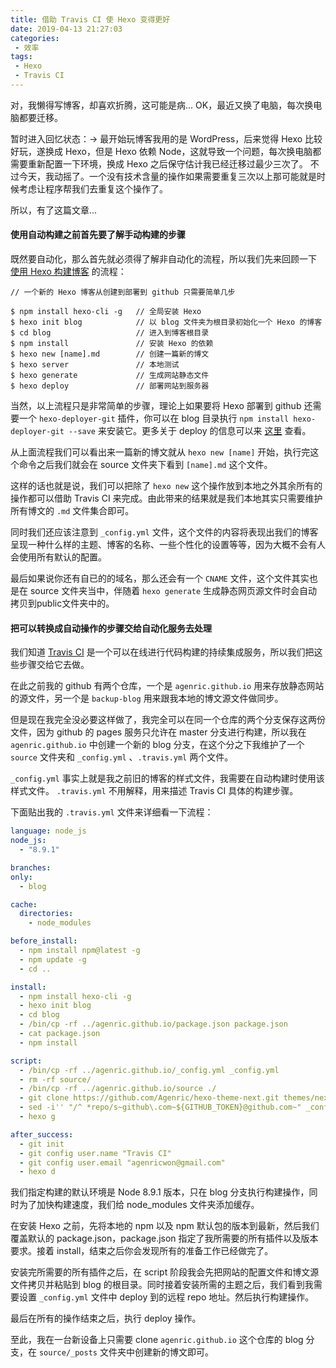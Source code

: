 ```yaml
---
title: 借助 Travis CI 使 Hexo 变得更好
date: 2019-04-13 21:27:03
categories:
 - 效率
tags:
 - Hexo
 - Travis CI
---
```


对，我懒得写博客，却喜欢折腾，这可能是病...
OK，最近又换了电脑，每次换电脑都要迁移。

暂时进入回忆状态：->
最开始玩博客我用的是 WordPress，后来觉得 Hexo 比较好玩，遂换成 Hexo，但是 Hexo 依赖 Node，这就导致一个问题，每次换电脑都需要重新配置一下环境，换成 Hexo 之后保守估计我已经迁移过最少三次了。
不过今天，我动摇了。一个没有技术含量的操作如果需要重复三次以上那可能就是时候考虑让程序帮我们去重复这个操作了。

所以，有了这篇文章...

#### 使用自动构建之前首先要了解手动构建的步骤

既然要自动化，那么首先就必须得了解非自动化的流程，所以我们先来回顾一下 [使用 Hexo 构建博客](https://hexo.io/zh-cn/index.html) 的流程：

``` shell
// 一个新的 Hexo 博客从创建到部署到 github 只需要简单几步

$ npm install hexo-cli -g   // 全局安装 Hexo
$ hexo init blog            // 以 blog 文件夹为根目录初始化一个 Hexo 的博客
$ cd blog                   // 进入到博客根目录
$ npm install               // 安装 Hexo 的依赖
$ hexo new [name].md        // 创建一篇新的博文
$ hexo server               // 本地测试
$ hexo generate             // 生成网站静态文件
$ hexo deploy               // 部署网站到服务器
```

当然，以上流程只是非常简单的步骤，理论上如果要将 Hexo 部署到 github 还需要一个 `hexo-deployer-git` 插件，你可以在 blog 目录执行 `npm install hexo-deployer-git --save` 来安装它。更多关于 deploy 的信息可以来 [这里](https://hexo.io/docs/deployment.html) 查看。

从上面流程我们可以看出来一篇新的博文就从 `hexo new [name]` 开始，执行完这个命令之后我们就会在 source 文件夹下看到 `[name].md` 这个文件。

这样的话也就是说，我们可以把除了 `hexo new` 这个操作放到本地之外其余所有的操作都可以借助 Travis CI 来完成。由此带来的结果就是我们本地其实只需要维护所有博文的 `.md` 文件集合即可。

同时我们还应该注意到 `_config.yml` 文件，这个文件的内容将表现出我们的博客呈现一种什么样的主题、博客的名称、一些个性化的设置等等，因为大概不会有人会使用所有默认的配置。

最后如果说你还有自已的的域名，那么还会有一个 `CNAME` 文件，这个文件其实也是在 source 文件夹当中，伴随着 `hexo generate` 生成静态网页源文件时会自动拷贝到public文件夹中的。

#### 把可以转换成自动操作的步骤交给自动化服务去处理

我们知道 [Travis CI](https://zh.wikipedia.org/zh-cn/Travis_CI) 是一个可以在线进行代码构建的持续集成服务，所以我们把这些步骤交给它去做。

在此之前我的 github 有两个仓库，一个是 `agenric.github.io` 用来存放静态网站的源文件，另一个是 `backup-blog` 用来跟我本地的博文源文件做同步。

但是现在我完全没必要这样做了，我完全可以在同一个仓库的两个分支保存这两份文件，因为 github 的 pages 服务只允许在 master 分支进行构建，所以我在 `agenric.github.io` 中创建一个新的 blog 分支，在这个分之下我维护了一个 `source` 文件夹和 `_config.yml` 、`.travis.yml` 两个文件。

`_config.yml` 事实上就是我之前旧的博客的样式文件，我需要在自动构建时使用该样式文件。
`.travis.yml` 不用解释，用来描述 Travis CI 具体的构建步骤。

下面贴出我的 `.travis.yml` 文件来详细看一下流程：

```yml
language: node_js
node_js:
  - "8.9.1"

branches:
only:
  - blog

cache:
  directories:
    - node_modules

before_install:
  - npm install npm@latest -g
  - npm update -g
  - cd ..

install:
  - npm install hexo-cli -g
  - hexo init blog
  - cd blog
  - /bin/cp -rf ../agenric.github.io/package.json package.json
  - cat package.json
  - npm install

script:
  - /bin/cp -rf ../agenric.github.io/_config.yml _config.yml
  - rm -rf source/
  - /bin/cp -rf ../agenric.github.io/source ./
  - git clone https://github.com/Agenric/hexo-theme-next.git themes/next
  - sed -i'' "/^ *repo/s~github\.com~${GITHUB_TOKEN}@github.com~" _config.yml
  - hexo g

after_success:
  - git init
  - git config user.name "Travis CI"
  - git config user.email "agenricwon@gmail.com"
  - hexo d

```

我们指定构建的默认环境是 Node 8.9.1 版本，只在 blog 分支执行构建操作，同时为了加快构建速度，我们给 node_modules 文件夹添加缓存。

在安装 Hexo 之前，先将本地的 npm 以及 npm 默认包的版本到最新，然后我们覆盖默认的 package.json，package.json 指定了我所需要的所有插件以及版本要求。接着 install，结束之后你会发现所有的准备工作已经做完了。

安装完所需要的所有插件之后，在 script 阶段我会先把网站的配置文件和博文源文件拷贝并粘贴到 blog 的根目录。同时接着安装所需的主题之后，我们看到我需要设置 `_config.yml` 文件中 deploy 到的远程 repo 地址。然后执行构建操作。

最后在所有的操作结束之后，执行 deploy 操作。

至此，我在一台新设备上只需要 clone `agenric.github.io` 这个仓库的 blog 分支，在 `source/_posts` 文件夹中创建新的博文即可。
